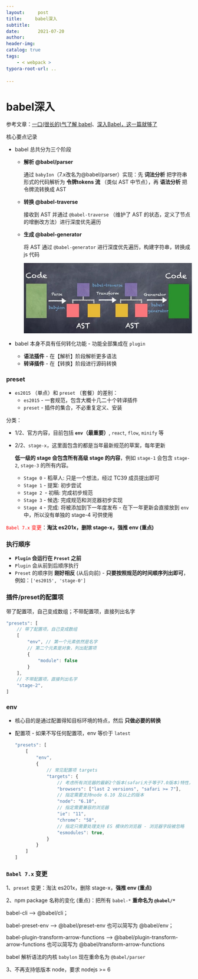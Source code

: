 ```yaml
---
layout:     post
title:     babel深入
subtitle:  
date:       2021-07-20
author:     
header-img: 
catalog: true
tags:
    - < webpack >
typora-root-url: ..

---
```


# babel深入

参考文章：[一口(很长的)气了解 babel](https://juejin.cn/post/6844903743121522701)、[深入Babel，这一篇就够了](https://juejin.cn/post/6844903746804137991) 

核心要点记录

- babel 总共分为三个阶段

    - **解析 @babel/parser**

        通过 `babyIon`（7.x改名为@babel/parser）实现：先 **词法分析** 把字符串形式的代码解析为 **令牌tokens 流** （类似 AST 中节点），再 **语法分析** 把令牌流转换成 AST

    - **转换 @babel-traverse**

        接收到 AST 并通过 `@babel-traverse` （维护了 AST 的状态，定义了节点的增删改方法）进行深度优先遍历

    - **生成 @babel-generator**

        将 AST 通过 `@babel-generator` 进行深度优先遍历，构建字符串，转换成 js 代码
        
        <img src="/../img/assets_2019/bVbDNYp.png" alt="1.jpg" style="zoom:60%;" />

- babel 本身不具有任何转化功能 - 功能全部集成在 `plugin`
    - **语法插件** - 在【解析】阶段解析更多语法
    - **转译插件** - 在【转换】阶段进行源码转换



### preset

- `es2015` （单点）和 `preset` （套餐）的差别：
    - `es2015` - 一套规范，包含大概十几二十个转译插件
    - `preset` - 插件的集合，不必重复定义、安装

分类：

- 1/2、官方内容，目前包括 **`env`（最重要）**, `react`, `flow`, `minify` 等

- 2/2、`stage-x`，这里面包含的都是当年最新规范的草案，每年更新

    **低一级的 stage 会包含所有高级 stage 的内容**，例如 `stage-1` 会包含 `stage-2`, `stage-3` 的所有内容。

    - `Stage 0` - 稻草人: 只是一个想法，经过 TC39 成员提出即可
    - `Stage 1` - 提案: 初步尝试
    - `Stage 2 `- 初稿: 完成初步规范
    - `Stage 3` - 候选: 完成规范和浏览器初步实现
    - `Stage 4` - 完成: 将被添加到下一年度发布 - 在下一年更新会直接放到 `env` 中，所以没有单独的 stage-4 可供使用

<span style="color:red">`Babel 7.x` 变更</span>：**淘汰 es201x，删除 stage-x，强推 env (重点)**



### 执行顺序

- **`Plugin` 会运行在 `Preset` 之前**
- `Plugin` 会从前到后顺序执行
- `Preset` 的顺序则 **刚好相反** (从后向前) - **只要按照规范的时间顺序列出即可**，例如：`['es2015', 'stage-0']`



### 插件/preset的配置项

带了配置项，自己变成数组；不带配置项，直接列出名字

```js
"presets": [
    // 带了配置项，自己变成数组
    [
        "env", // 第一个元素依然是名字
        // 第二个元素是对象，列出配置项
        {
            "module": false
        }
    ],
    // 不带配置项，直接列出名字
    "stage-2",
]
```



### env

- 核心目的是通过配置得知目标环境的特点，然后 **只做必要的转换**

- 配置项 - 如果不写任何配置项，env 等价于 `latest`

    ```js
    "presets": [
        [
            "env", 
            {
                // 常见配置项 targets
                "targets": {
                    // 考虑所有浏览器的最新2个版本(safari大于等于7.0版本)特性，将必要的代码进行转换
                    "browsers": ["last 2 versions", "safari >= 7"],
    				// 指定需要支持node 6.10 及以上的版本                
                    "node": "6.10",
                    // 指定需要兼容的浏览器
                    "ie": "11",
                    "chrome": "58",
                    // 指定只需要处理支持 ES 模块的浏览器 - 浏览器字段被忽略
                    "esmodules": true,
                }
            }
        ]
    ]
    ```

    

### `Babel 7.x` 变更

1、`preset` 变更：淘汰 es201x，删除 stage-x，**强推 env (重点)**

2、npm package 名称的变化 (重点)：把所有 `babel-*` **重命名为 `@babel/*`**

babel-cli —> @babel/cli；

babel-preset-env —> @babel/preset-env 也可以简写为 @babel/env；

babel-plugin-transform-arrow-functions —> @babel/plugin-transform-arrow-functions 也可以简写为 @babel/transform-arrow-functions

babel 解析语法的内核 `babylon` 现在重命名为 `@babel/parser`

3、不再支持低版本 node，要求 nodejs >= 6
